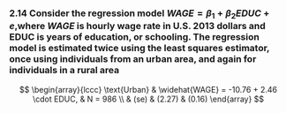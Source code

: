 ### 2.14 Consider the regression model $WAGE =β_1 +β_2EDUC +e$,where $WAGE$ is hourly wage rate in U.S.  2013 dollars and EDUC is years of education, or schooling. The regression model is estimated twice using the least squares estimator, once using individuals from an urban area, and again for individuals in a rural area

$$
\begin{array}{lccc}
\text{Urban} & \widehat{WAGE} = -10.76 + 2.46 \cdot EDUC, & N = 986 \\
 & (se) & (2.27) & (0.16)
\end{array}
$$

